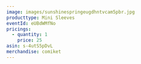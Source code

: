 ```yaml
---
image: images/sunshinespringeugdhntvcam5pbr.jpg
producttype: Mini Sleeves
eventId: eUBdWMfNo
pricings:
  - quantity: 1
    price: 25
asin: s-4utS5pDvL
merchandise: comiket
---
```

